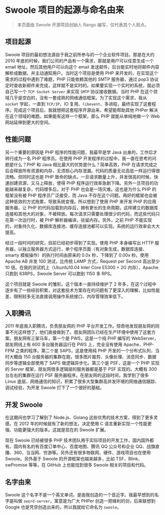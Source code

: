 # Swoole 项目的起源与命名由来

> 本页面由 Swoole 开源项目创始人 Rango 编写，仅代表其个人观点。

## 项目起源

Swoole 项目的最初想法源自于我之前所参与的一个企业软件项目。那是在大约 2010 年底的时候，我们公司的产品有一个需求，那就是用户可以任意生成一个 email 地址，然后其他用户可以向这个 email 发送邮件，后台能实时地将邮件内容解析成数据，并主动通知用户。当时这个项目是使用 PHP 来开发的，在实现这个需求的过程中遇到了难题，PHP 只能依赖其他的 SMTP 服务器，通过 pop3 协议定时查收新邮件来完成，这样就不是实时的。如果要实现一个实时的系统，就必须自己写一个 `TCP Socket Server` 来实现 `SMTP` 协议接收数据。当时 PHP 在这个领域几乎是空白的，没有一套成熟的网络通信框架。为了实现这个需求，我从 `socket` 学起，一直到 `TCP/IP`、IO 复用、`libevent`、多进程，最终实现了这套程序。完成这个项目后，我就想把这套程序开源出来，希望能帮助其他 PHPer 解决在这个领域的难题。如果能有这样一个框架，那么 PHP 就能从单纯地做一个 Web 网站延伸到更大的空间。

## 性能问题

另一个重要的原因是 PHP 程序的性能问题，我最早是学 Java 出身的，工作后才转行成为一名 PHP 程序员。在使用 PHP 开发程序的过程中，我一直在思考的问题是什么？PHP 和 Java 相比最大的优势是什么？简单高效，PHP 在请求完成之后会释放所有资源和内存，无须担心内存泄漏。代码的质量无论高低一样运行得很流畅。但同时这也是 PHP 致命的缺点。一旦请求数量上升，并发很高的时候，快速创建资源，又马上释放，使得 PHP 程序运行效率急剧下降。另外一旦项目的功能越来越复杂，代码增多后，对于 PHP 也会是一场灾难。这也是为什么 PHP 的框架没有被 PHP 程序员广泛接受，而 Java 不存在这个问题。再好的框架也会被这种低效的方式拖累，导致系统变慢。所以想到了使用 PHP 来开发 PHP 的应用服务器，让 PHP 的代码加载到内存后，拥有更长的生命周期，这样建立的数据库连接和其他大的对象，不被释放。每次请求只需要处理很少的代码，而这些代码只在第一次运行时，被 PHP 解析器编译，驻留内存。另外，之前 PHP 不能实现的，对象持久化、数据库连接池、缓存连接池都可以实现。系统的运行效率会大大提高。

经过一段时间的研究，目前已经初步得到了实现。使用 PHP 本身编写出 HTTP 服务器，以独立服务器方式运行，单个程序页面（有对象生成，数据库连接、smarty 模板操作）的执行时间由原来的 0.0x 秒，下降到了 0.00x 秒。使用 Apache AB 并发 100 测试，比传统 LAMP 方式，Request per Second 高出至少 10 倍。在我的测试机上（Ubuntu10.04 Inter Core E5300 + 2G 内存），Apache 只跑到 83RPS，Swoole Server 可以跑到 1150 多 RPS。

这个项目就是 Swoole 的雏形。这个版本一直持续维护了 2 年多，在这个过程中逐步有了一些经验积累，对这套技术方案存在的问题有了更深入的理解，比如性能差、限制较多无法直接调用操作系统接口、内存管理效率低下。

## 入职腾讯

2011 年底我入职腾讯，负责朋友网的 PHP 平台开发工作。惊奇地发现朋友网的同事不光这样想了，他们直接做到了。朋友网团队已经在生产环境中使用了这套方案。朋友网有三架马车，第一个是 PWS，这是一个纯 PHP 编写的 WebServer，朋友网线上有 600 多台服务器运行在 PWS 上，完全没有使用 Apache、PHP-FPM 之类的程序。第二个是 SAPS，这是使用纯 PHP 开发的一个分布式队列，当时大概由 150 台服务器的集群在跑，很多图片裁剪、头像处理、消息同步、数据同步等逻辑全部使用了 SAPS 做逻辑异步化。第三个是 PSF，这是一个 PHP 实现的 Server 框架，朋友网很多逻辑层的服务器都是基于 PSF 实现的。大概有 300 台左右的集群在运行 PSF 服务器程序。在朋友网的这段时间，我学到了很多 Linux 底层、网络通信的知识，积累了很多大型集群高并发环境的网络通信跟踪、调试经验，为开发 Swoole 打下了一个很好的基础。

## 开发 Swoole

在这期间也学习了解到了 Node.js、Golang 这些优秀的技术方案，得到了更多灵感。在 2012 年的时候就有了新的想法，决定使用 C 语言重新实现一个性能更强、功能更强大的版本。这就是现在的 Swoole 扩展。

现在 Swoole 已经被很多 PHP 技术团队用于实际项目的开发工作，国内国外都有。国内有名的有百度订单中心、百度地图、腾讯 QQ 公众号和企业 QQ、战旗直播、360、当当网、穷游等。另外还有很多物联网、硬件、游戏项目也在使用 Swoole。另外基于 Swoole 的开源框架也越来越多，比如 TSF、Blink、swPromise 等等，在 GitHub 上也能找到很多 Swoole 相关的项目和代码。

## 名字由来

Swoole 这个名字不是一个英文单词，是由我创造的一个音近字。我最早想到的名字是叫做 `sword-server`，寓意是为广大 PHPer 创造一把锋利的剑，后来联想到 Google 也是凭空创造出来的，所以我就给它命名为 `swoole`。
